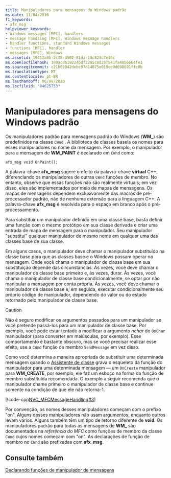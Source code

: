 ```yaml
---
title: Manipuladores para mensagens do Windows padrão
ms.date: 11/04/2016
f1_keywords:
- afx_msg
helpviewer_keywords:
- Windows messages [MFC], handlers
- message handling [MFC], Windows message handlers
- handler functions, standard Windows messages
- functions [MFC], handler
- messages [MFC], Windows
ms.assetid: 19412a8b-2c38-4502-81da-13c823c7e36c
ms.openlocfilehash: 190acd619224bdf22a5c8d35f541fa48b6664fe1
ms.sourcegitcommit: c21b05042debc97d14875e019ee9d698691ffc0b
ms.translationtype: MT
ms.contentlocale: pt-BR
ms.lasthandoff: 06/09/2020
ms.locfileid: "84625753"
---
```

# <a name="handlers-for-standard-windows-messages"></a>Manipuladores para mensagens do Windows padrão

Os manipuladores padrão para mensagens padrão do Windows (**WM_**) são predefinidos na classe `CWnd` . A biblioteca de classes baseia os nomes para esses manipuladores no nome da mensagem. Por exemplo, o manipulador para a mensagem de **WM_PAINT** é declarado em `CWnd` como:

`afx_msg void OnPaint();`

A palavra-chave **afx_msg** sugere o efeito da palavra-chave **virtual** C++, diferenciando os manipuladores de outras `CWnd` funções de membro. No entanto, observe que essas funções não são realmente virtuais; em vez disso, eles são implementados por meio de mapas de mensagens. Os mapas de mensagens dependem exclusivamente das macros de pré-processador padrão, não de nenhuma extensão para a linguagem C++. A palavra-chave **afx_msg** é resolvida para o espaço em branco após o pré-processamento.

Para substituir um manipulador definido em uma classe base, basta definir uma função com o mesmo protótipo em sua classe derivada e criar uma entrada de mapa de mensagem para o manipulador. Seu manipulador "substitui" qualquer manipulador de mesmo nome em qualquer uma das classes base de sua classe.

Em alguns casos, o manipulador deve chamar o manipulador substituído na classe base para que as classes base e o Windows possam operar na mensagem. Onde você chama o manipulador de classe base em sua substituição depende das circunstâncias. Às vezes, você deve chamar o manipulador de classe base primeiro e, às vezes, durar. Às vezes, você chama o manipulador de classe base condicionalmente, se optar por não manipular a mensagem por conta própria. Às vezes, você deve chamar o manipulador de classe base e, em seguida, executar condicionalmente seu próprio código de manipulador, dependendo do valor ou do estado retornado pelo manipulador de classe base.

> [!CAUTION]
> Não é seguro modificar os argumentos passados para um manipulador se você pretende passá-los para um manipulador de classe base. Por exemplo, você pode estar tentado a modificar o argumento *nchar* do `OnChar` manipulador (para converter em maiúsculas, por exemplo). Esse comportamento é bastante obscuro, mas se você precisar realizar esse efeito, use a `CWnd` função de membro `SendMessage` em vez disso.

Como você determina a maneira apropriada de substituir uma determinada mensagem quando o [Assistente de classe](reference/mfc-class-wizard.md) grava o esqueleto da função do manipulador para uma determinada mensagem — um `OnCreate` manipulador para **WM_CREATE**, por exemplo, ele faz um esboço na forma da função de membro substituída recomendada. O exemplo a seguir recomenda que o manipulador chame primeiro o manipulador de classe base e continue somente na condição de que ele não retorna-1.

[!code-cpp[NVC_MFCMessageHandling#3](codesnippet/cpp/handlers-for-standard-windows-messages_1.cpp)]

Por convenção, os nomes desses manipuladores começam com o prefixo "on". Alguns desses manipuladores não usam argumentos, enquanto outros levam vários. Alguns também têm um tipo de retorno diferente de **void**. Os manipuladores padrão para todas as mensagens de **WM_** são documentados na *referência do MFC* como funções de membro da classe `CWnd` cujos nomes começam com "on". As declarações de função de membro no `CWnd` são prefixadas com **afx_msg**.

## <a name="see-also"></a>Consulte também

[Declarando funções de manipulador de mensagens](declaring-message-handler-functions.md)
